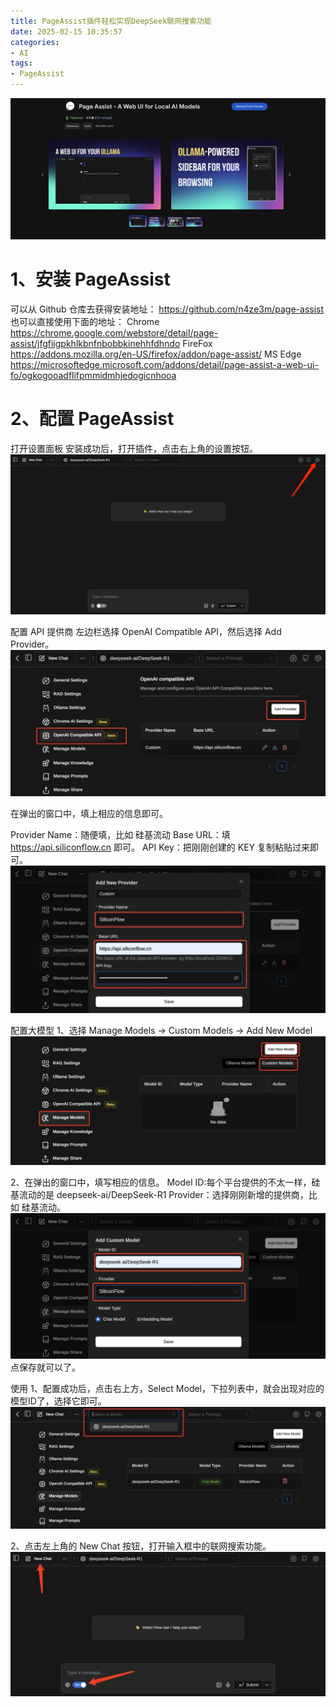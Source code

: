 ```yaml
---
title: PageAssist插件轻松实现DeepSeek联网搜索功能
date: 2025-02-15 10:35:57
categories:
- AI
tags:
- PageAssist
---
```

![page assist](/images/2025/pageAssist.jpg)

# 1、安装 PageAssist
可以从 Github 仓库去获得安装地址：
https://github.com/n4ze3m/page-assist
也可以直接使用下面的地址：
Chrome
https://chrome.google.com/webstore/detail/page-assist/jfgfiigpkhlkbnfnbobbkinehhfdhndo
FireFox
https://addons.mozilla.org/en-US/firefox/addon/page-assist/
MS Edge
https://microsoftedge.microsoft.com/addons/detail/page-assist-a-web-ui-fo/ogkogooadflifpmmidmhjedogicnhooa

# 2、配置 PageAssist
打开设置面板
安装成功后，打开插件，点击右上角的设置按钮。
![](/images/2025/as1.webp)

配置 API 提供商
左边栏选择 OpenAI Compatible API，然后选择 Add Provider。
![](/images/2025/as2.webp)

在弹出的窗口中，填上相应的信息即可。

Provider Name：随便填，比如 硅基流动
Base URL：填 https://api.siliconflow.cn 即可。
API Key：把刚刚创建的 KEY 复制粘贴过来即可。
![](/images/2025/as3.webp)

配置大模型
1、选择 Manage Models -> Custom Models -> Add New Model
![](/images/2025/as4.webp)

2、在弹出的窗口中，填写相应的信息。
Model ID:每个平台提供的不太一样，硅基流动的是 deepseek-ai/DeepSeek-R1
Provider：选择刚刚新增的提供商，比如 硅基流动。
![](/images/2025/as5.webp)
点保存就可以了。

使用
1、配置成功后，点击右上方，Select Model，下拉列表中，就会出现对应的模型ID了，选择它即可。
![](/images/2025/as6.webp)

2、点击左上角的 New Chat 按钮，打开输入框中的联网搜索功能。
![](/images/2025/as7.webp)





